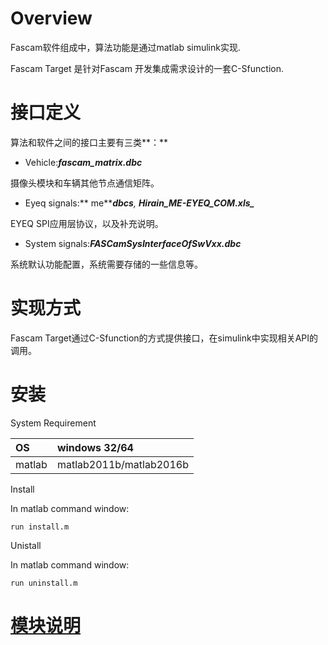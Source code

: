 # Overview

Fascam软件组成中，算法功能是通过matlab simulink实现.

Fascam Target 是针对Fascam 开发集成需求设计的一套C-Sfunction.

# 接口定义

算法和软件之间的接口主要有三类**：**

* Vehicle:_**fascam\_matrix.dbc**_

摄像头模块和车辆其他节点通信矩阵。

* Eyeq signals:** me**_**dbcs**, **Hirain\_ME-EYEQ\_COM.xls\_**_

EYEQ SPI应用层协议，以及补充说明。

* System signals:_**FASCamSysInterfaceOfSwVxx.dbc**_

系统默认功能配置，系统需要存储的一些信息等。

# 实现方式

Fascam Target通过C-Sfunction的方式提供接口，在simulink中实现相关API的调用。

# 安装

System Requirement

| OS | windows 32/64 |
| :--- | :--- |
| matlab | matlab2011b/matlab2016b |

Install

In matlab command window:

```
run install.m
```

Unistall

In matlab command window:

```
run uninstall.m
```

# [模块说明](/chapter1.md)



